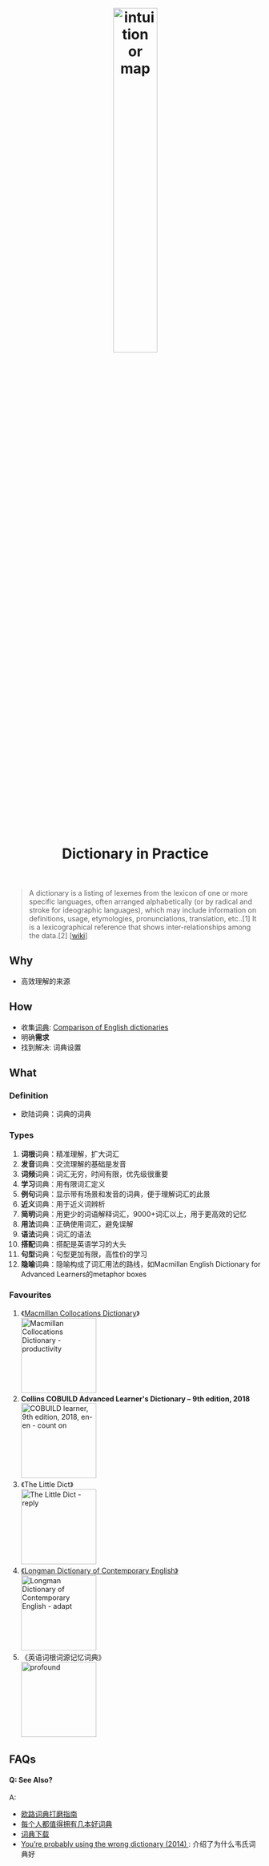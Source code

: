 <h1 align="center">
<br>
	<a href="https://www.wikiwand.com/en/Dictionary">
  <img src="https://i.imgur.com/EFEoch9.png" alt="intuition or map" width=42%">
  </a>
  <br><br>
Dictionary in Practice
  <br><br>
</h1>

> A dictionary is a listing of lexemes from the lexicon of one or more specific languages, often arranged alphabetically (or by radical and stroke for ideographic languages), which may include information on definitions, usage, etymologies, pronunciations, translation, etc..[1] It is a lexicographical reference that shows inter-relationships among the data.[2] [[wiki](https://www.wikiwand.com/en/Dictionary)]

## Why

* 高效理解的来源

## How 

* 收集[词典](https://drive.google.com/drive/u/0/folders/1MiW3EMHSK0ngzQq2hTWBCNiS2sKsKXqg): [Comparison of English dictionaries](https://www.wikiwand.com/en/Comparison_of_English_dictionaries)
* 明确**需求**
* 找到解决: 词典设置

## What 

### Definition

* 欧陆词典：词典的词典

### Types

1. **词根**词典：精准理解，扩大词汇
1. **发音**词典：交流理解的基础是发音
1. **词频**词典：词汇无穷，时间有限，优先级很重要
1. **学习**词典：用有限词汇定义
1. **例句**词典：显示带有场景和发音的词典，便于理解词汇的此景
1. **近义**词典：用于近义词辨析
1. **简明**词典：用更少的词语解释词汇，9000+词汇以上，用于更高效的记忆
1. **用法**词典：正确使用词汇，避免误解
2. **语法**词典：词汇的语法
1. **搭配**词典：搭配是英语学习的大头
1. **句型**词典：句型更加有限，高性价的学习
1. **隐喻**词典：隐喻构成了词汇用法的路线，如Macmillan English Dictionary for Advanced Learners的metaphor boxes

### Favourites

1. 《[Macmillan Collocations Dictionary](http://www.macmillandictionaries.com/features/how-dictionaries-are-written/macmillan-collocations-dictionary/)》 <br> <img src="https://i.imgur.com/MsbNEgt.png" alt="Macmillan Collocations Dictionary - productivity" width="150"/>  
1. **Collins COBUILD Advanced Learner's Dictionary – 9th edition, 2018**<br> <img src="https://i.imgur.com/YihS9r6.png" alt="COBUILD learner, 9th edition, 2018, en-en - count on" width="150"/>
1. 《The Little Dict》 <br> <img src="https://i.imgur.com/RGVUKOJ.png" alt="The Little Dict - reply" width="150"/>
1. [《Longman Dictionary of Contemporary English》](https://www.wikiwand.com/en/Longman_Dictionary_of_Contemporary_English) <br><img src="https://i.imgur.com/Lu20vUf.png" alt="Longman Dictionary of Contemporary English - adapt" width="150"/>
1. 《英语词根词源记忆词典》 <br> <img src="https://i.imgur.com/y64q2To.png" alt="profound" width="150"/> 



## FAQs

#### Q: See Also?

A:

- [欧路词典打磨指南](https://zhuanlan.zhihu.com/p/64925212)
- [每个人都值得拥有几本好词典](https://zhuanlan.zhihu.com/p/20214473)
- [词典下载](https://downloads.freemdict.com/100G_Super_Big_Collection/%E8%AF%8D%E9%A2%91/)
- [You’re probably using the wrong dictionary (2014) ](https://news.ycombinator.com/item?id=19763435): 介绍了为什么韦氏词典好
